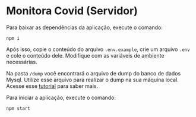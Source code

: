 # Monitora Covid (Servidor)

Para baixar as dependências da aplicação, execute o comando:

```
npm i
```

Após isso, copie o conteúdo do arquivo `.env.example`, crie um arquivo `.env` e cole o conteúdo dele.
Modifique com as variáveis de ambiente necessárias.

Na pasta `/dump` você encontrará o arquivo de dump do banco de dados Mysql. Utilize esse arquivo para realizar o dump na sua máquina local.
Acesse esse [tutorial](https://stackoverflow.com/questions/17666249/how-do-i-import-an-sql-file-using-the-command-line-in-mysql) para saber mais.

Para iniciar a aplicação, execute o comando:

```
npm start
```
